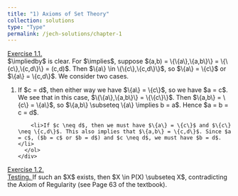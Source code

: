```yaml
---
title: "1) Axioms of Set Theory"
collection: solutions
type: "Type"
permalink: /jech-solutions/chapter-1
---
```


<body>

<div id="accordion">
  <div class="panel">
    <a data-toggle="collapse" data-parent="#accordion" href="#ex1.1">
      Exercise 1.1.
    </a>
  <div id="ex1.1" class="collapse">
    <div class="panel-body">
      $\impliedby$ is clear. For $\implies$, suppose $(a,b) = \{\{a\},\{a,b\}\} = \{\{c\},\{c,d\}\} = (c,d)$. Then $\{a\} \in \{\{c\},\{c,d\}\}$, so $\{a\} = \{c\}$ or $\{a\} = \{c,d\}$. We consider two cases.
      <ol>
        <li>If $c = d$, then either way we have $\{a\} = \{c\}$, so we have $a = c$. We see that in this case, $\{\{a\},\{a,b\}\} = \{\{c\}\}$. Then $\{a,b\} = \{c\} = \{a\}$, so $\{a,b\} \subseteq \{a\} \implies b = a$. Hence $a = b = c = d$.</li>
        
        <li>If $c \neq d$, then we must have $\{a\} = \{c\}$ and $\{c\} \neq \{c,d\}$. This also implies that $\{a,b\} = \{c,d\}$. Since $a = c$, ($b = c$ or $b = d$) and $c \neq d$, we must have $b = d$.</li>
      </ol>
    </div>
  </div>

  <div class="panel">
    <a data-toggle="collapse" data-parent="#accordion" href="#ex1.2">
      Exercise 1.2.
    </a>
  <div id="ex1.2" class="collapse">
    <div class="panel-body">
      <a data-toggle="collapse" data-parent="#accordion" href="#ex1.1">
        Testing.
      </a>
      If such an $X$ exists, then $X \in P(X) \subseteq X$, contradicting the Axiom of Regularity (see Page 63 of the textbook).
    </div>
  </div>
</div>

<script>
var acc = document.getElementsByClassName("accordion");
var i;

for (i = 0; i < acc.length; i++) {
  acc[i].addEventListener("click", function() {
    this.classList.toggle("active");
    var panel = this.nextElementSibling;
    if (panel.style.display === "block") {
      panel.style.display = "none";
    } else {
      panel.style.display = "block";
    }
  });	
}
</script>

</body>